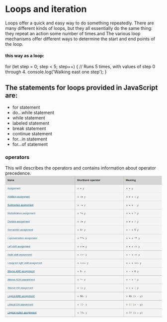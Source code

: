 # Loops and iteration
Loops offer a quick and easy way to do something repeatedly. There are many different kinds of loops, but they all essentially do the same thing: they repeat an action some number of times.and The various loop mechanisms offer different ways to determine the start and end points of the loop.

#### this way as a loop:
for (let step = 0; step < 5; step++) {
  // Runs 5 times, with values of step 0 through 4.
  console.log('Walking east one step');
}
## The statements for loops provided in JavaScript are:

* for statement
* do...while statement
* while statement
* labeled statement
* break statement
* continue statement
* for...in statement
* for...of statement
### operators
This will describes the operators and contains information about operator precedence.
![operator](operators.png)